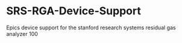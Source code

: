 # SRS-RGA-Device-Support
Epics device support for the stanford research systems residual gas analyzer 100 
